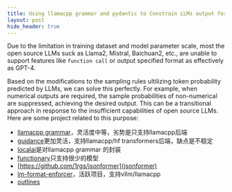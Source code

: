 ```yaml
---
title: Using llamacpp grammar and pydantic to Constrain LLMs output format
layout: post
hide_header: true
---
```


Due to the limitation in training dataset and model parameter scale, most the open source LLMs suck as Llama2, Mistral, Baichuan2, etc., are unable to support features like `function call` or output specified format as effectively as GPT-4.

Based on the modifications to the sampling rules ultilizing token probability predicted by LLMs, we can solve this perfectly. For example, when numerical outputs are required, the sample probabilities of non-numerical are suppressed, achieving the desired output. This can be a transitional approach in response to the insufficient capabilities of open source LLMs. Here are some project related to this purpose:
- [llamacpp grammar](https://github.com/ggerganov/llama.cpp/blob/master/grammars/README.md)，灵活度中等，劣势是只支持llamacpp后端 
- [guidance](https://github.com/guidance-ai/guidance)更加灵活，支持llamacpp/hf transformers后端，缺点是不稳定
- [localai](https://localai.io/features/openai-functions)是对llamacpp grammar 的封装
- [functionary](https://github.com/MeetKai/functionary)只支持很少的模型
- [https://github.com/1rgs/jsonformer](jsonformer)
- [lm-format-enforcer](https://github.com/noamgat/lm-format-enforcer)，活跃项目，支持vllm/llamacpp 
- [outlines]()